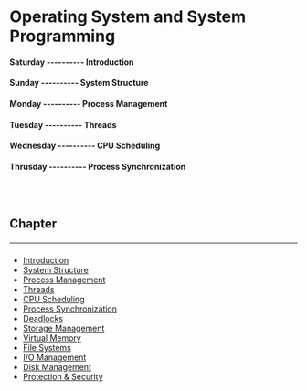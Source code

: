 <!--markdown practice-->
# Operating System and System Programming

#### **Saturday  ---------- Introduction</br>**
#### **Sunday    ---------- System Structure</br>**
#### **Monday    ---------- Process Management</br>**
#### **Tuesday   ---------- Threads</br>**
#### **Wednesday ---------- CPU Scheduling</br>**
#### **Thrusday  ---------- Process Synchronization</br>**


## </br></br>Chapter<hr/>

- [Introduction][P1]
- [System Structure][P2]
- [Process Management][P3]
- [Threads][P4]
- [CPU Scheduling][P5]
- [Process Synchronization][P6]
- [Deadlocks][P7]
- [Storage Management][P8]
- [Virtual Memory][P9]
- [File Systems][P9]
- [I/O Management][P9]
- [Disk Management][P9]
- [Protection & Security][P9]





<!--Links-->
[P1]: https://github.com/HasanTarik-REC/Note-Collections/blob/Feature/Third%20Year/Even%20Semester/Operating%20System/Introduction.md
[P2]: https://github.com/HasanTarik-REC/Note-Collections/blob/Feature/Second%20Year/Even%20Semester/Cyber%20and%20Intellectual%20Property%20Law/ICT%20Policy%20in%20Bangladesh(Chapter-2).md
[P3]: https://github.com/HasanTarik-REC/Note-Collections/blob/Feature/Second%20Year/Even%20Semester/Cyber%20and%20Intellectual%20Property%20Law/Cyber%20Crime(Chapter%203).md
[P4]: https://www.youtube.com
[P5]: https://www.youtube.com
[P6]: https://www.youtube.com
[P7]: https://www.youtube.com
[P8]: https://www.youtube.com
[P9]: https://www.youtube.com
<!--End-->
